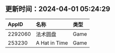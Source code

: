 ## 更新时间：2024-04-01 05:24:29
| AppID | 名称 | 类型  |
| :-------------------- | :----------------------------- | :----------- |
| 2292060 | 法术圆盘| Game |
| 253230 | A Hat in Time| Game |
